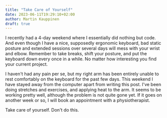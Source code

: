 ```yaml
---
title: "Take Care of Yourself"
date: 2023-06-11T19:29:10+02:00
author: Martin Kauppinen
draft: true
---
```


I recently had a 4-day weekend where I essentially did nothing but code. And
even though I have a nice, supposedly ergonomic keyboard, bad static posture and
extended sessions over several days will mess with your wrist and elbow.
Remember to take breaks, shift your posture, and put the keyboard down every
once in a while. No matter how interesting you find your current project.

I haven't had any pain per se, but my right arm has been entirely unable to rest
comfortably on the keyboard for the past few days. This weekend I have stayed
away from the computer apart from writing this post. I've been doing stretches
and exercises, and applying heat to the arm. It seems to be working pretty well,
although the problem is not quite gone yet. If it goes on another week or so, I
will book an appointment with a physiotherapist.

Take care of yourself. Don't do this.


